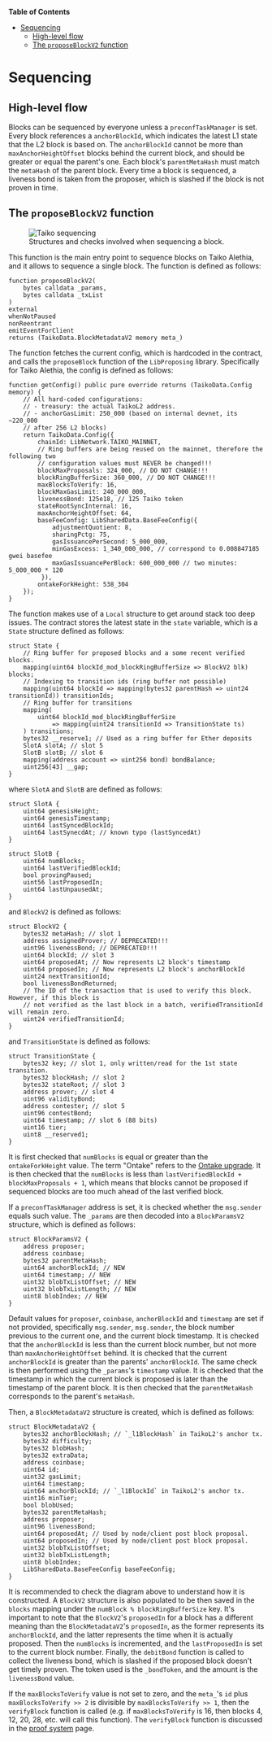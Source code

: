 <!-- START doctoc generated TOC please keep comment here to allow auto update -->
<!-- DON'T EDIT THIS SECTION, INSTEAD RE-RUN doctoc TO UPDATE -->
**Table of Contents**

- [Sequencing](#sequencing)
  - [High-level flow](#high-level-flow)
  - [The `proposeBlockV2` function](#the-proposeblockv2-function)

<!-- END doctoc generated TOC please keep comment here to allow auto update -->

# Sequencing

## High-level flow

Blocks can be sequenced by everyone unless a `preconfTaskManager` is set. Every block references a `anchorBlockId`, which indicates the latest L1 state that the L2 block is based on. The `anchorBlockId` cannot be more than `maxAnchorHeightOffset` blocks behind the current block, and should be greater or equal the parent's one. Each block's `parentMetaHash` must match the `metaHash` of the parent block. Every time a block is sequenced, a liveness bond is taken from the proposer, which is slashed if the block is not proven in time.

## The `proposeBlockV2` function

<figure>
    <img src="../../static/assets/taiko_sequencing.svg" alt="Taiko sequencing">
    <figcaption>Structures and checks involved when sequencing a block.</figcaption>
</figure>

This function is the main entry point to sequence blocks on Taiko Alethia, and it allows to sequence a single block. The function is defined as follows:

```solidity
function proposeBlockV2(
    bytes calldata _params,
    bytes calldata _txList
)
external
whenNotPaused
nonReentrant
emitEventForClient
returns (TaikoData.BlockMetadataV2 memory meta_)
```

The function fetches the current config, which is hardcoded in the contract, and calls the `proposeBlock` function of the `LibProposing` library. Specifically for Taiko Alethia, the config is defined as follows:

```solidity
function getConfig() public pure override returns (TaikoData.Config memory) {
    // All hard-coded configurations:
    // - treasury: the actual TaikoL2 address.
    // - anchorGasLimit: 250_000 (based on internal devnet, its ~220_000
    // after 256 L2 blocks)
    return TaikoData.Config({
        chainId: LibNetwork.TAIKO_MAINNET,
        // Ring buffers are being reused on the mainnet, therefore the following two
        // configuration values must NEVER be changed!!!
        blockMaxProposals: 324_000, // DO NOT CHANGE!!!
        blockRingBufferSize: 360_000, // DO NOT CHANGE!!!
        maxBlocksToVerify: 16,
        blockMaxGasLimit: 240_000_000,
        livenessBond: 125e18, // 125 Taiko token
        stateRootSyncInternal: 16,
        maxAnchorHeightOffset: 64,
        baseFeeConfig: LibSharedData.BaseFeeConfig({
            adjustmentQuotient: 8,
            sharingPctg: 75,
            gasIssuancePerSecond: 5_000_000,
            minGasExcess: 1_340_000_000, // correspond to 0.008847185 gwei basefee
            maxGasIssuancePerBlock: 600_000_000 // two minutes: 5_000_000 * 120
         }),
        ontakeForkHeight: 538_304
    });
}
```

The function makes use of a `Local` structure to get around stack too deep issues. The contract stores the latest state in the `state` variable, which is a `State` structure defined as follows:

```solidity
struct State {
    // Ring buffer for proposed blocks and a some recent verified blocks.
    mapping(uint64 blockId_mod_blockRingBufferSize => BlockV2 blk) blocks;
    // Indexing to transition ids (ring buffer not possible)
    mapping(uint64 blockId => mapping(bytes32 parentHash => uint24 transitionId)) transitionIds;
    // Ring buffer for transitions
    mapping(
        uint64 blockId_mod_blockRingBufferSize
            => mapping(uint24 transitionId => TransitionState ts)
    ) transitions;
    bytes32 __reserve1; // Used as a ring buffer for Ether deposits
    SlotA slotA; // slot 5
    SlotB slotB; // slot 6
    mapping(address account => uint256 bond) bondBalance;
    uint256[43] __gap;
}
```

where `SlotA` and `SlotB` are defined as follows:

```solidity
struct SlotA {
    uint64 genesisHeight;
    uint64 genesisTimestamp;
    uint64 lastSyncedBlockId;
    uint64 lastSynecdAt; // known typo (lastSyncedAt)
}

struct SlotB {
    uint64 numBlocks;
    uint64 lastVerifiedBlockId;
    bool provingPaused;
    uint56 lastProposedIn;
    uint64 lastUnpausedAt;
}
```

and `BlockV2` is defined as follows:

```solidity
struct BlockV2 {
    bytes32 metaHash; // slot 1
    address assignedProver; // DEPRECATED!!!
    uint96 livenessBond; // DEPRECATED!!!
    uint64 blockId; // slot 3
    uint64 proposedAt; // Now represents L2 block's timestamp
    uint64 proposedIn; // Now represents L2 block's anchorBlockId
    uint24 nextTransitionId;
    bool livenessBondReturned;
    // The ID of the transaction that is used to verify this block. However, if this block is
    // not verified as the last block in a batch, verifiedTransitionId will remain zero.
    uint24 verifiedTransitionId;
}
```

and `TransitionState` is defined as follows:

```solidity
struct TransitionState {
    bytes32 key; // slot 1, only written/read for the 1st state transition.
    bytes32 blockHash; // slot 2
    bytes32 stateRoot; // slot 3
    address prover; // slot 4
    uint96 validityBond;
    address contester; // slot 5
    uint96 contestBond;
    uint64 timestamp; // slot 6 (88 bits)
    uint16 tier;
    uint8 __reserved1;
}
```

It is first checked that `numBlocks` is equal or greater than the `ontakeForkHeight` value. The term "Ontake" refers to the [Ontake upgrade](https://taiko.mirror.xyz/OJA4SwCqHjF32Zz0GkNJvnHWlsRYzdJ6hcO9FXVOpLs). It is then checked that the `numBlocks` is less than `lastVerifiedBlockId + blockMaxProposals + 1`, which means that blocks cannot be proposed if sequenced blocks are too much ahead of the last verified block.

If a `preconfTaskManager` address is set, it is checked whether the `msg.sender` equals such value. The `_params` are then decoded into a `BlockParamsV2` structure, which is defined as follows:

```solidity
struct BlockParamsV2 {
    address proposer;
    address coinbase;
    bytes32 parentMetaHash;
    uint64 anchorBlockId; // NEW
    uint64 timestamp; // NEW
    uint32 blobTxListOffset; // NEW
    uint32 blobTxListLength; // NEW
    uint8 blobIndex; // NEW
}
```

Default values for `proposer`, `coinbase`, `anchorBlockId` and `timestamp` are set if not provided, specifically `msg.sender`, `msg.sender`, the block number previous to the current one, and the current block timestamp. It is checked that the `anchorBlockId` is less than the current block number, but not more than `maxAnchorHeightOffset` behind. It is checked that the current `anchorBlockId` is greater than the parents' `anchorBlockId`. The same check is then performed using the `_params`'s `timestamp` value. It is checked that the timestamp in which the current block is proposed is later than the timestamp of the parent block. It is then checked that the `parentMetaHash` corresponds to the parent's `metaHash`.

Then, a `BlockMetadataV2` structure is created, which is defined as follows:

```solidity
struct BlockMetadataV2 {
    bytes32 anchorBlockHash; // `_l1BlockHash` in TaikoL2's anchor tx.
    bytes32 difficulty;
    bytes32 blobHash;
    bytes32 extraData;
    address coinbase;
    uint64 id;
    uint32 gasLimit;
    uint64 timestamp;
    uint64 anchorBlockId; // `_l1BlockId` in TaikoL2's anchor tx.
    uint16 minTier;
    bool blobUsed;
    bytes32 parentMetaHash;
    address proposer;
    uint96 livenessBond;
    uint64 proposedAt; // Used by node/client post block proposal.
    uint64 proposedIn; // Used by node/client post block proposal.
    uint32 blobTxListOffset;
    uint32 blobTxListLength;
    uint8 blobIndex;
    LibSharedData.BaseFeeConfig baseFeeConfig;
}
```

It is recommended to check the diagram above to understand how it is constructed. A `BlockV2` structure is also populated to be then saved in the `blocks` mapping under the `numBlock % blockRingBufferSize` key. It's important to note that the `BlockV2`'s `proposedIn` for a block has a different meaning than the `BlockMetadataV2`'s `proposedIn`, as the former represents its `anchorBlockId`, and the latter represents the time when it is actually proposed. Then the `numBlocks` is incremented, and the `lastProposedIn` is set to the current block number. Finally, the `debitBond` function is called to collect the liveness bond, which is slashed if the proposed block doesn't get timely proven. The token used is the `_bondToken`, and the amount is the `livenessBond` value.

If the `maxBlocksToVerify` value is not set to zero, and the `meta_`'s `id` plus `maxBlocksToVerify >> 2` is divisible by `maxBlocksToVerify >> 1`, then the `verifyBlock` function is called (e.g. if `maxBlocksToVerify` is 16, then blocks 4, 12, 20, 28, etc. will call this function). The `verifyBlock` function is discussed in the [proof system](proof_system.md) page.


